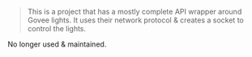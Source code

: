 > This is a project that has a mostly complete API wrapper around Govee lights. It uses their network protocol & creates a socket to control the lights.


No longer used & maintained.
